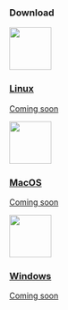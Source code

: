 <div class="footer_gradient"></div>
<div id="download_center" class="download_container footer_solid">
    <div class="container">
        <div class="row">
            <div class="col-lg-offset-3 col-lg-6 col-md-offset-2 col-md-8 col-sm-12 text-center download_title">
                <h3>Download</h3>
            </div>
        </div>
        <div class="row">
            <div class="col-lg-4 col-xs-12 text-center">
                <a href="#download_center">
                    <div class="cardano_download">
                        <img src="/img/wallet-min/linux-min.png" height="75px">
                        <h3>Linux</h3>
                        <p>
                            Coming soon
                        </p>
                    </div>
                </a>
            </div>
            <div class="col-lg-4 col-xs-12 text-center">
                <a href="#download_center">
                    <div class="cardano_download">
                        <img src="/img/wallet-min/macOS-min.png" height="75px">
                        <h3>MacOS</h3>
                        <p>
                            Coming soon
                        </p>
                    </div>
                </a>
            </div>
            <div class="col-lg-4 col-xs-12 text-center">
                <a href="#download_center">
                    <div class="cardano_download">
                        <img src="/img/wallet-min/windows-grey-min.png" height="75px">
                        <h3>Windows</h3>
                        <p>
                            Coming soon
                        </p>
                    </div>
                </a>
            </div>
        </div>
    </div>
</div>
